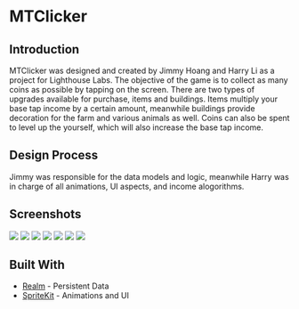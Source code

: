 # MTClicker

## Introduction
MTClicker was designed and created by Jimmy Hoang and Harry Li as a project for Lighthouse Labs.  The objective of the game
is to collect as many coins as possible by tapping on the screen.  There are two types of upgrades available for purchase, 
items and buildings.  Items multiply your base tap income by a certain amount, meanwhile buildings provide decoration for
the farm and various animals as well.  Coins can also be spent to level up the yourself, which will also increase the 
base tap income.

## Design Process
Jimmy was responsible for the data models and logic, meanwhile Harry was in charge of all animations, UI aspects,
and income alogorithms.

## Screenshots
![](/screenshots/defaultscreen.png)
![](/screenshots/inventory.png)
![](/screenshots/purchaseitemconfirmation.png)
![](/screenshots/purchasebuildingconfirmation.png)
![](/screenshots/chickencoop.png)
![](/screenshots/levelup.png)
![](/screenshots/coins.png)

## Built With
* [Realm](https://github.com/realm/realm-cocoa/tree/master/RealmSwift) - Persistent Data
* [SpriteKit](https://developer.apple.com/spritekit/) - Animations and UI

